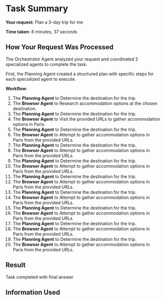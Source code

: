 # Task Summary

**Your request**: Plan a 3-day trip for me

**Time taken**: 8 minutes, 37 seconds

## How Your Request Was Processed

The Orchestrator Agent analyzed your request and coordinated 2 specialized agents to complete the task.

First, the Planning Agent created a structured plan with specific steps for each specialized agent to execute.

**Workflow**:

1. The **Planning Agent** to Determine the destination for the trip.
2. The **Browser Agent** to Research accommodation options at the chosen destination.
3. The **Planning Agent** to Determine the destination for the trip.
4. The **Browser Agent** to Visit the provided URLs to gather accommodation options in Paris.
5. The **Planning Agent** to Determine the destination for the trip.
6. The **Browser Agent** to Attempt to gather accommodation options in Paris from the provided URLs.
7. The **Planning Agent** to Determine the destination for the trip.
8. The **Browser Agent** to Attempt to gather accommodation options in Paris from the provided URLs.
9. The **Planning Agent** to Determine the destination for the trip.
10. The **Browser Agent** to Attempt to gather accommodation options in Paris from the provided URLs.
11. The **Planning Agent** to Determine the destination for the trip.
12. The **Browser Agent** to Attempt to gather accommodation options in Paris from the provided URLs.
13. The **Planning Agent** to Determine the destination for the trip.
14. The **Browser Agent** to Attempt to gather accommodation options in Paris from the provided URLs.
15. The **Planning Agent** to Determine the destination for the trip.
16. The **Browser Agent** to Attempt to gather accommodation options in Paris from the provided URLs.
17. The **Planning Agent** to Determine the destination for the trip.
18. The **Browser Agent** to Attempt to gather accommodation options in Paris from the provided URLs.
19. The **Planning Agent** to Determine the destination for the trip.
20. The **Browser Agent** to Attempt to gather accommodation options in Paris from the provided URLs.

## Result

Task completed with final answer

## Information Used


